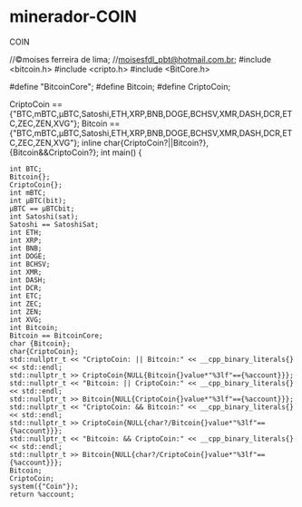 # minerador-COIN
COIN


//©moises ferreira de lima;
//moisesfdl_pbt@hotmail.com.br;
#include <bitcoin.h>
#include <cripto.h>
#include <BitCore.h>

#define "BitcoinCore";
#define Bitcoin;
#define CriptoCoin;

CriptoCoin == {"BTC,mBTC,µBTC,Satoshi,ETH,XRP,BNB,DOGE,BCHSV,XMR,DASH,DCR,ETC,ZEC,ZEN,XVG"};
Bitcoin == {"BTC,mBTC,µBTC,Satoshi,ETH,XRP,BNB,DOGE,BCHSV,XMR,DASH,DCR,ETC,ZEC,ZEN,XVG"};
inline char{CriptoCoin?||Bitcoin?},{Bitcoin&&CriptoCoin?};
int main()
{

    int BTC;
    Bitcoin{};
    CriptoCoin{};
    int mBTC;
    int µBTC(bit);
    µBTC == µBTCbit;
    int Satoshi(sat);
    Satoshi == SatoshiSat;
    int ETH;
    int XRP;
    int BNB;
    int DOGE;
    int BCHSV;
    int XMR;
    int DASH;
    int DCR;
    int ETC;
    int ZEC;
    int ZEN;
    int XVG;
    int Bitcoin;
    Bitcoin == BitcoinCore;
    char {Bitcoin};
    char{CriptoCoin};
    std::nullptr_t << "CriptoCoin: || Bitcoin:" << __cpp_binary_literals{}<< std::endl;
    std::nullptr_t >> CriptoCoin{NULL{Bitcoin{}value*"%3lf"=={%account}}};
    std::nullptr_t << "Bitcoin: || CriptoCoin:" << __cpp_binary_literals{}<< std::endl;
    std::nullptr_t >> Bitcoin{NULL{CriptoCoin{}value*"%3lf"=={%account}}};
    std::nullptr_t << "CriptoCoin: && Bitcoin:" << __cpp_binary_literals{}<< std::endl;
    std::nullptr_t >> CriptoCoin{NULL{char?/Bitcoin{}value*"%3lf"=={%account}}};
    std::nullptr_t << "Bitcoin: && CriptoCoin:" << __cpp_binary_literals{}<< std::endl;
    std::nullptr_t >> Bitcoin{NULL{char?/CriptoCoin{}value*"%3lf"=={%account}}};
    Bitcoin;
    CriptoCoin;
    system({"Coin"});
    return %account;
